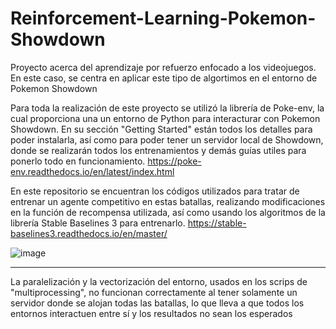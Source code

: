 # Reinforcement-Learning-Pokemon-Showdown
Proyecto acerca del aprendizaje por refuerzo enfocado a los videojuegos. En este caso, se centra en aplicar este tipo de algortimos en el entorno de Pokemon Showdown

Para toda la realización de este proyecto se utilizó la librería de Poke-env, la cual proporciona una un entorno de Python para interacturar con Pokemon Showdown. En su sección "Getting Started" están todos los detalles para poder instalarla, así como para poder tener un servidor local de Showdown, donde se realizarán todos los entrenamientos y demás guías utiles para ponerlo todo en funcionamiento.
https://poke-env.readthedocs.io/en/latest/index.html

En este repositorio se encuentran los códigos utilizados para tratar de entrenar un agente competitivo en estas batallas, realizando modificaciones en la función de recompensa utilizada, así como usando los algoritmos de la librería Stable Baselines 3 para entrenarlo.
https://stable-baselines3.readthedocs.io/en/master/

![image](https://github.com/Luperbal/Reinforcement-Learning-Pokemon-Showdown/assets/82396990/ca3c2daa-77c3-4370-9fef-d59685ba2863)

----------------------------------------------------------------------

La paralelización y la vectorización del entorno, usados en los scrips de "multiprocessing", no funcionan correctamente al tener solamente un servidor donde se alojan todas las batallas, lo que lleva a que todos los entornos interactuen entre sí y los resultados no sean los esperados
